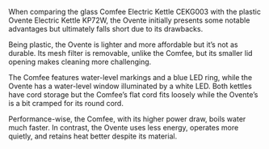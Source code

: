 When comparing the glass Comfee Electric Kettle CEKG003 with the plastic Ovente Electric Kettle KP72W, the Ovente initially presents some notable advantages but ultimately falls short due to its drawbacks.

Being plastic, the Ovente is lighter and more affordable but it’s not as durable. Its mesh filter is removable, unlike the Comfee, but its smaller lid opening makes cleaning more challenging. 

The Comfee features water-level markings and a blue LED ring, while the Ovente has a water-level window illuminated by a white LED. Both kettles have cord storage but the Comfee’s flat cord fits loosely while the Ovente’s is a bit cramped for its round cord.

Performance-wise, the Comfee, with its higher power draw, boils water much faster. In contrast, the Ovente uses less energy, operates more quietly, and retains heat better despite its material.